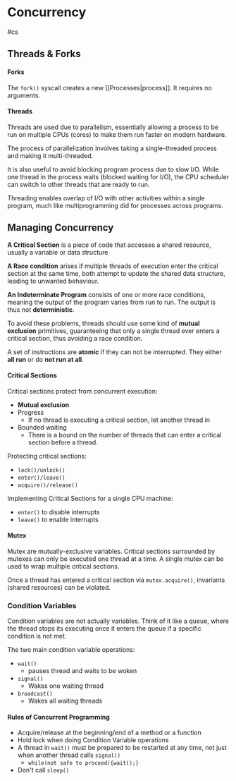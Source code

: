 # Concurrency
#cs 

## Threads & Forks

#### Forks

The `fork()` syscall creates a new [[Processes|process]]. It requires no arguments.

#### Threads

Threads are used due to parallelism, essentially allowing a process to be run on multiple CPUs (cores) to make them run faster on modern hardware. 

The process of parallelization involves taking a single-threaded process and making it multi-threaded.

It is also useful to avoid blocking program process due to slow I/O. While one thread in the process waits (blocked waiting for I/O), the CPU scheduler can switch to other threads that are ready to run. 

Threading enables overlap of I/O with other activities within a single program, much like multiprogramming did for processes across programs.


## Managing Concurrency

**A Critical Section** is a piece of code that accesses a shared resource, usually a variable or data structure

**A Race condition** arises if multiple threads of execution enter the critical section at the same time, both attempt to update the shared data structure, leading to unwanted behaviour.

**An Indeterminate Program** consists of one or more race conditions, meaning the output of the program varies from run to run. The output is thus not **deterministic**. 

To avoid these problems, threads should use some kind of **mutual exclusion** primitives, guaranteeing that only a single thread ever enters a critical section, thus avoiding a race condition.

A set of instructions are **atomic** if they can not be interrupted. They either **all run** or do **not run at all**.

#### Critical Sections

Critical sections protect from concurrent execution:
- **Mutual exclusion** 
- Progress
	- If no thread is executing a critical section, let another thread in
- Bounded waiting
	- There is a bound on the number of threads that can enter a critical section before a thread.

Protecting critical sections:
- `lock()/unlock()`
- `enter()/leave()`
- `acquire()/release()`


Implementing Critical Sections for a single CPU machine:
- `enter()` to disable interrupts
- `leave()` to enable interrupts


#### Mutex

Mutex are mutually-exclusive variables. Critical sections surrounded by mutexes can only be executed one thread at a time. A single mutex can be used to wrap multiple critical sections.

Once a thread has entered a critical section via `mutex.acquire()`, invariants (shared resources) can be violated.

### Condition Variables

Condition variables are not actually variables. Think of it like a queue, where the thread stops its executing once it enters the queue if a specific condition is not met.

The two main condition variable operations:
- `wait()`
	- pauses thread and waits to be woken
- `signal()`
	- Wakes one waiting thread
- `broadcast()`
	- Wakes all waiting threads


#### Rules of Concurrent Programming

- Acquire/release at the beginning/end of a method or a function
- Hold lock when doing Condition Variable operations
- A thread in `wait()` must be prepared to be restarted at any time, not just when another thread calls `signal()`
	- `while(not safe to proceed){wait();}`
- Don't call `sleep()`
